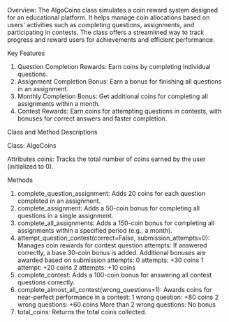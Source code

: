Overview:
The AlgoCoins class simulates a coin reward system designed for an educational platform. It helps manage coin allocations based on users' activities such as completing questions, assignments, and participating in contests. The class offers a streamlined way to track progress and reward users for achievements and efficient performance.

Key Features
1. Question Completion Rewards: Earn coins by completing individual questions.
2. Assignment Completion Bonus: Earn a bonus for finishing all questions in an assignment.
3. Monthly Completion Bonus: Get additional coins for completing all assignments within a month.
4. Contest Rewards: Earn coins for attempting questions in contests, with bonuses for correct answers and faster completion.

Class and Method Descriptions

Class: AlgoCoins

Attributes
coins: Tracks the total number of coins earned by the user (initialized to 0).

Methods
1. complete_question_assignment: Adds 20 coins for each question completed in an assignment.
2. complete_assignment: Adds a 50-coin bonus for completing all questions in a single assignment.
3. complete_all_assignments: Adds a 150-coin bonus for completing all assignments within a specified period (e.g., a month).
4. attempt_question_contest(correct=False, submission_attempts=0): Manages coin rewards for contest question attempts:
  If answered correctly, a base 30-coin bonus is added.
  Additional bonuses are awarded based on submission attempts:
  0 attempts: +30 coins
  1 attempt: +20 coins
  2 attempts: +10 coins
5. complete_contest: Adds a 100-coin bonus for answering all contest questions correctly.
6. complete_almost_all_contest(wrong_questions=1): Awards coins for near-perfect performance in a contest:
   1 wrong question: +80 coins
   2 wrong questions: +60 coins
   More than 2 wrong questions: No bonus
7. total_coins: Returns the total coins collected.
